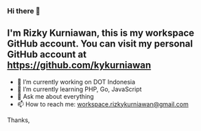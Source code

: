 ### Hi there 👋
## I'm Rizky Kurniawan, this is my workspace GitHub account. You can visit my personal GitHub account at https://github.com/kykurniawan

- 🔭 I’m currently working on DOT Indonesia
- 🌱 I’m currently learning PHP, Go, JavaScript
- 💬 Ask me about everything
- 📫 How to reach me: workspace.rizkykurniawan@gmail.com

Thanks,
